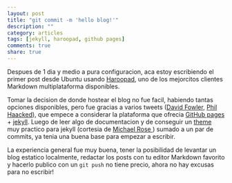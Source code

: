 ```yaml
---
layout: post
title: "git commit -m 'hello blog!'"
description: ""
category: articles
tags: [jekyll, haroopad, github pages]
comments: true
share: true
---
```


Despues de 1 dia y medio a pura configuracion, aca estoy escribiendo el primer post desde Ubuntu usando [Haroopad](http://pad.haroopress.com/), uno de los mejorcitos clientes Markdown multiplataforma disponibles. 

Tomar la decision de donde hostear el blog no fue facil, habiendo tantas opciones disponibles, pero fue gracias a varios tweets ([David Fowler](https://twitter.com/davidfowl/status/419338003744452611), [Phil Haacked](https://twitter.com/haacked/status/420305887576600576)), que empece a considerar la plataforma que ofrecia [GitHub pages](http://pages.github.com/) + [jekyll](http://jekyllrb.com/). Luego de leer algo de documentacion y de conseguir un [theme](https://github.com/mmistakes/minimal-mistakes) muy practico para jekyll (cortesia de [Michael Rose ](http://mademistakes.com)) sumado a un par de commits, ya tenia una buena base para empezar a escribir.

La experiencia general fue muy buena, tener la posibilidad de levantar un blog estatico localmente, redactar los posts con tu editor Markdown favorito y hacerlo publico con un `git push` no tiene precio, ahora no hay excusas para no escribir!